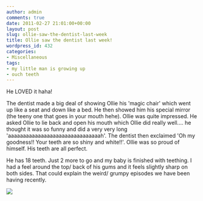 ```yaml
---
author: admin
comments: true
date: 2011-02-27 21:01:00+00:00
layout: post
slug: ollie-saw-the-dentist-last-week
title: Ollie saw the dentist last week!
wordpress_id: 432
categories:
- Miscellaneous
tags:
- my little man is growing up
- ouch teeth
---
```


He LOVED it haha!  
  
The dentist made a big deal of showing Ollie his 'magic chair' which went up like a seat and down like a bed.  He then showed him his special mirror (the teeny one that goes in your mouth hehe).  Ollie was quite impressed.  He asked Ollie to lie back and open his mouth which Ollie did really well.... he thought it was so funny and did a very very long 'aaaaaaaaaaaaaaaaaaaaaaaaaaaaaaah'.  The dentist then exclaimed 'Oh my goodness!! Your teeth are so shiny and white!!'.  Ollie was so proud of himself.  His teeth are all perfect.  
  
He has 18 teeth.  Just 2 more to go and my baby is finished with teething.  I had a feel around the top/ back of his gums and it feels slightly sharp on both sides.  That could explain the weird/ grumpy episodes we have been having recently.

![](https://blogger.googleusercontent.com/tracker/251139911615938991-5835868258415971890?l=www.outmumbered.com)
